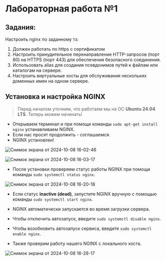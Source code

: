 # Лабораторная работа №1

## Задания:

Настроить nginx по заданному тз:
1. Должен работать по https c сертификатом
2. Настроить принудительное перенаправление HTTP-запросов (порт 80) на HTTPS (порт 443) для обеспечения безопасного соединения.
3. Использовать alias для создания псевдонимов путей к файлам или каталогам на сервере.
4. Настроить виртуальные хосты для обслуживания нескольких доменных имен на одном сервере.

## Установка и настройка NGINX

> Перед началом уточним, что работаем мы на ОС **Ubuntu 24.04 LTS**. Теперь можем начинать!

* Открываем терминал и при помощи команды `sudo apt-get install nginx` устанавливаем NGINX.  
* Если нас просят продолжить - соглашаемся.  
* NGINX установлен!  

![Снимок экрана от 2024-10-08 16-02-46](https://github.com/user-attachments/assets/0fcd9826-6425-46f5-880d-47d121c2abb2)

![Снимок экрана от 2024-10-08 16-03-17](https://github.com/user-attachments/assets/ffc339bc-ab96-44c5-a9bd-bd13468b1109)

* После установки проверяем статус работы NGINX при помощи команды `sudo systemctl status nginx`.

![Снимок экрана от 2024-10-08 16-20-18](https://github.com/user-attachments/assets/917b1a5b-bbd9-42d6-bef4-9497f649999d)

* Если статус **inactive (dead)**, запустите NGINX вручную с помощью команды `sudo systemctl start nginx`.  
* NGINX автоматически запускается во время загрузки сервера.  
* Чтобы отключить автозапуск, введите `sudo systemctl disable nginx`.  
* Чтобы возобновить автозапуск сервиса, введите `sudo systemctl enable nginx`.

* Также проверим работу нашего NGINX с локального хоста.

![Снимок экрана от 2024-10-08 16-28-17](https://github.com/user-attachments/assets/007365e4-b0bc-4f4c-81c5-dca32b0b05af)

